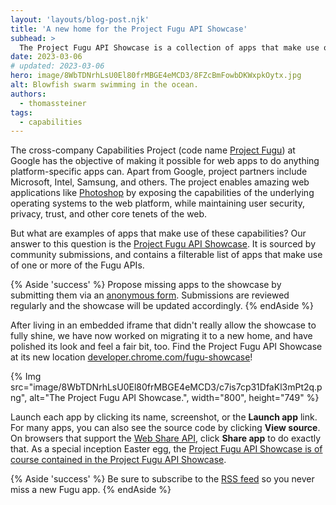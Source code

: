 ```yaml
---
layout: 'layouts/blog-post.njk'
title: 'A new home for the Project Fugu API Showcase'
subhead: >
  The Project Fugu API Showcase is a collection of apps that make use of APIs that are part  of Project Fugu.
date: 2023-03-06
# updated: 2023-03-06
hero: image/8WbTDNrhLsU0El80frMBGE4eMCD3/8FZcBmFowbDKWxpkOytx.jpg
alt: Blowfish swarm swimming in the ocean.
authors:
  - thomassteiner
tags:
  - capabilities
---
```


The cross-company Capabilities Project (code name [Project Fugu](/capabilities/)) at Google has the objective of making it possible for web apps to do anything platform-specific apps can. Apart from Google, project partners include Microsoft, Intel, Samsung, and others. The project enables amazing web applications like [Photoshop](https://web.dev/ps-on-the-web/) by exposing the capabilities of the underlying operating systems to the web platform, while maintaining user security, privacy, trust, and other core tenets of the web.

But what are examples of apps that make use of these capabilities? Our answer to this question is the [Project Fugu API Showcase](/fugu-showcase/). It is sourced by community submissions, and contains a filterable list of apps that make use of one or more of the Fugu APIs.

{% Aside 'success' %}
Propose missing apps to the showcase by submitting them via an [anonymous form](https://docs.google.com/forms/d/e/1FAIpQLScNd1rClbmFWh6FcMmjUNrwg9RLz8Jk4BkHz_-EOpmkVd_-9g/viewform). Submissions are reviewed regularly and the showcase will be updated accordingly.
{% endAside %}


After living in an embedded iframe that didn't really allow the showcase to fully shine, we have now worked on migrating it to a new home, and have polished its look and feel a fair bit, too. Find the Project Fugu API Showcase at its new location [developer.chrome.com/fugu-showcase](/fugu-showcase/)!

{% Img src="image/8WbTDNrhLsU0El80frMBGE4eMCD3/c7is7cp31DfaKl3mPt2q.png", alt="The Project Fugu API Showcase.", width="800", height="749" %}

Launch each app by clicking its name, screenshot, or the **Launch app** link. For many apps, you can also see the source code by clicking **View source**. On browsers that support the [Web Share API](https://developer.mozilla.org/docs/Web/API/Web_Share_API), click **Share app** to do exactly that. As a special inception Easter egg, the [Project Fugu API Showcase is of course contained in the Project Fugu API Showcase](/fugu-showcase/#developer.chrome.com!fugu-showcase).

{% Aside 'success' %}
Be sure to subscribe to the [RSS feed](/feeds/fugu-showcase.xml) so you never miss a new Fugu app.
{% endAside %}
